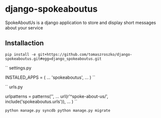 django-spokeaboutus
===================

SpokeAboutUs is a django application to store and display short messages about
your service


Installaction
-------------

``pip install -e git+https://github.com/tomaszroszko/django-spokeaboutus.git#egg=django_spokeaboutus.git``


``
settings.py

INSTALED_APPS = (
    ...
    'spokeaboutus',
    ...
)
``

``
urls.py

urlpatterns = patterns('',
    ...
    url(r'^spoke-about-us/', include('spokeaboutus.urls')),
    ...
)
``

``
python manage.py syncdb
python manage.py migrate
``

